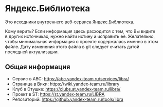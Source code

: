 Яндекс.Библиотека
=================
Это исходники внутреннего веб-сервиса Яндекс.Библиотека.

Кому верить? Если информация здесь расходится с тем, что Вы видите в других источниках, нужно найти истину и исправить её. Желательно, чтобы минимальная информация о проекте содержалась именно в этом файле. Дату изменения этого файла в git следует считать датой последней актуализации.

Общая информация
----------------
 * Сервис в ABC: https://abc.yandex-team.ru/services/libra/
 * Страница в Вики: https://wiki.yandex-team.ru/library
 * Клуб в Этушке: https://clubs.at.yandex-team.ru/libra/
 * Проект в ST: https://st.yandex-team.ru/LIBRA
 * Репозиторий: https://github.yandex-team.ru/tools/libra
